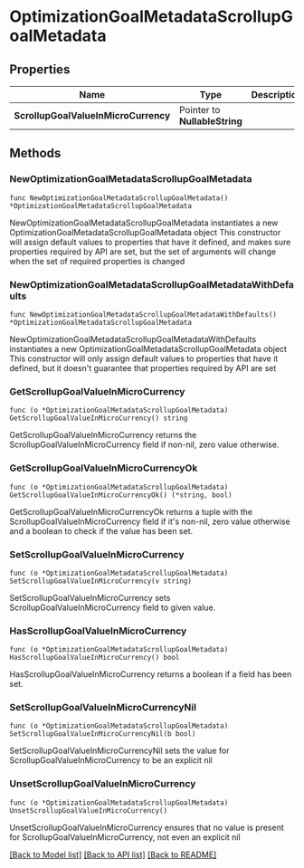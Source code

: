 # OptimizationGoalMetadataScrollupGoalMetadata

## Properties

Name | Type | Description | Notes
------------ | ------------- | ------------- | -------------
**ScrollupGoalValueInMicroCurrency** | Pointer to **NullableString** |  | [optional] 

## Methods

### NewOptimizationGoalMetadataScrollupGoalMetadata

`func NewOptimizationGoalMetadataScrollupGoalMetadata() *OptimizationGoalMetadataScrollupGoalMetadata`

NewOptimizationGoalMetadataScrollupGoalMetadata instantiates a new OptimizationGoalMetadataScrollupGoalMetadata object
This constructor will assign default values to properties that have it defined,
and makes sure properties required by API are set, but the set of arguments
will change when the set of required properties is changed

### NewOptimizationGoalMetadataScrollupGoalMetadataWithDefaults

`func NewOptimizationGoalMetadataScrollupGoalMetadataWithDefaults() *OptimizationGoalMetadataScrollupGoalMetadata`

NewOptimizationGoalMetadataScrollupGoalMetadataWithDefaults instantiates a new OptimizationGoalMetadataScrollupGoalMetadata object
This constructor will only assign default values to properties that have it defined,
but it doesn't guarantee that properties required by API are set

### GetScrollupGoalValueInMicroCurrency

`func (o *OptimizationGoalMetadataScrollupGoalMetadata) GetScrollupGoalValueInMicroCurrency() string`

GetScrollupGoalValueInMicroCurrency returns the ScrollupGoalValueInMicroCurrency field if non-nil, zero value otherwise.

### GetScrollupGoalValueInMicroCurrencyOk

`func (o *OptimizationGoalMetadataScrollupGoalMetadata) GetScrollupGoalValueInMicroCurrencyOk() (*string, bool)`

GetScrollupGoalValueInMicroCurrencyOk returns a tuple with the ScrollupGoalValueInMicroCurrency field if it's non-nil, zero value otherwise
and a boolean to check if the value has been set.

### SetScrollupGoalValueInMicroCurrency

`func (o *OptimizationGoalMetadataScrollupGoalMetadata) SetScrollupGoalValueInMicroCurrency(v string)`

SetScrollupGoalValueInMicroCurrency sets ScrollupGoalValueInMicroCurrency field to given value.

### HasScrollupGoalValueInMicroCurrency

`func (o *OptimizationGoalMetadataScrollupGoalMetadata) HasScrollupGoalValueInMicroCurrency() bool`

HasScrollupGoalValueInMicroCurrency returns a boolean if a field has been set.

### SetScrollupGoalValueInMicroCurrencyNil

`func (o *OptimizationGoalMetadataScrollupGoalMetadata) SetScrollupGoalValueInMicroCurrencyNil(b bool)`

 SetScrollupGoalValueInMicroCurrencyNil sets the value for ScrollupGoalValueInMicroCurrency to be an explicit nil

### UnsetScrollupGoalValueInMicroCurrency
`func (o *OptimizationGoalMetadataScrollupGoalMetadata) UnsetScrollupGoalValueInMicroCurrency()`

UnsetScrollupGoalValueInMicroCurrency ensures that no value is present for ScrollupGoalValueInMicroCurrency, not even an explicit nil

[[Back to Model list]](../README.md#documentation-for-models) [[Back to API list]](../README.md#documentation-for-api-endpoints) [[Back to README]](../README.md)


